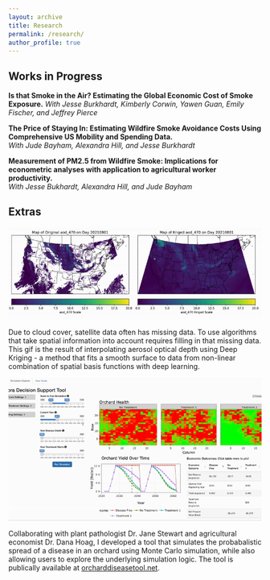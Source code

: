 ```yaml
---
layout: archive
title: Research
permalink: /research/
author_profile: true
---
```


## Works in Progress

**Is that Smoke in the Air? Estimating the Global Economic Cost of Smoke Exposure.**
*With Jesse Burkhardt, Kimberly Corwin, Yawen Guan, Emily Fischer, and Jeffrey Pierce*

**The Price of Staying In: Estimating Wildfire Smoke Avoidance Costs Using Comprehensive US Mobility and Spending Data.**  
*With Jude Bayham, Alexandra Hill, and Jesse Burkhardt*

**Measurement of PM2.5 from Wildfire Smoke: Implications for econometric analyses with application to agricultural worker productivity.**  
*With Jesse Bukhardt, Alexandra Hill, and Jude Bayham*


## Extras
![Deep Kriging](/files/aod_470_2021.gif)

Due to cloud cover, satellite data often has missing data. To use algorithms that take spatial information into account requires filling in that missing data. This gif is the result of interpolating aerosol optical depth using Deep Kriging - a method that fits a smooth surface to data from non-linear combination of spatial basis functions with deep learning.


![Cytospora Tool](/files/CytosporaTool.gif)

Collaborating with plant pathologist Dr. Jane Stewart and agricultural economist Dr. Dana Hoag, I developed a tool that simulates the probabalistic spread of a disease in an orchard using Monte Carlo simulation, while also allowing users to explore the underlying simulation logic. The tool is publically available at [orcharddiseasetool.net](https://bfit.shinyapps.io/cytospora/).